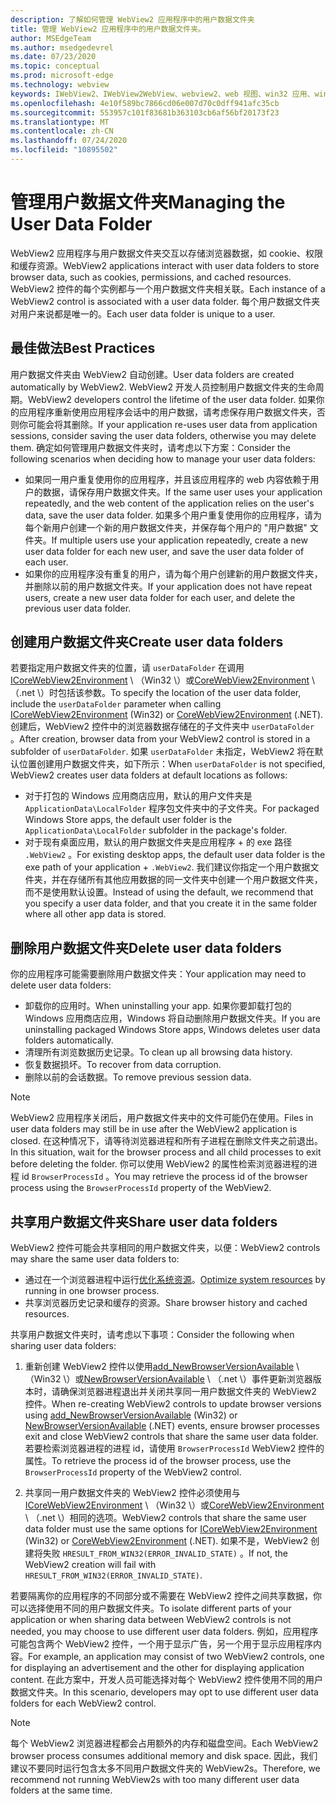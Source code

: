 ```yaml
---
description: 了解如何管理 WebView2 应用程序中的用户数据文件夹
title: 管理 WebView2 应用程序中的用户数据文件夹。
author: MSEdgeTeam
ms.author: msedgedevrel
ms.date: 07/23/2020
ms.topic: conceptual
ms.prod: microsoft-edge
ms.technology: webview
keywords: IWebView2、IWebView2WebView、webview2、web 视图、win32 应用、win32、edge、ICoreWebView2、ICoreWebView2Host、浏览器控件、边缘 html、用户数据文件夹
ms.openlocfilehash: 4e10f589bc7866cd06e007d70c0dff941afc35cb
ms.sourcegitcommit: 553957c101f83681b363103cb6af56bf20173f23
ms.translationtype: MT
ms.contentlocale: zh-CN
ms.lasthandoff: 07/24/2020
ms.locfileid: "10895502"
---
```

# <span data-ttu-id="3eb52-104">管理用户数据文件夹</span><span class="sxs-lookup"><span data-stu-id="3eb52-104">Managing the User Data Folder</span></span>  

<span data-ttu-id="3eb52-105">WebView2 应用程序与用户数据文件夹交互以存储浏览器数据，如 cookie、权限和缓存资源。</span><span class="sxs-lookup"><span data-stu-id="3eb52-105">WebView2 applications interact with user data folders to store browser data, such as cookies, permissions, and cached resources.</span></span>  <span data-ttu-id="3eb52-106">WebView2 控件的每个实例都与一个用户数据文件夹相关联。</span><span class="sxs-lookup"><span data-stu-id="3eb52-106">Each instance of a WebView2 control is associated with a user data folder.</span></span>  <span data-ttu-id="3eb52-107">每个用户数据文件夹对用户来说都是唯一的。</span><span class="sxs-lookup"><span data-stu-id="3eb52-107">Each user data folder is unique to a user.</span></span>  

## <span data-ttu-id="3eb52-108">最佳做法</span><span class="sxs-lookup"><span data-stu-id="3eb52-108">Best Practices</span></span>  

<span data-ttu-id="3eb52-109">用户数据文件夹由 WebView2 自动创建。</span><span class="sxs-lookup"><span data-stu-id="3eb52-109">User data folders are created automatically by WebView2.</span></span>  <span data-ttu-id="3eb52-110">WebView2 开发人员控制用户数据文件夹的生命周期。</span><span class="sxs-lookup"><span data-stu-id="3eb52-110">WebView2 developers control the lifetime of the user data folder.</span></span>  <span data-ttu-id="3eb52-111">如果你的应用程序重新使用应用程序会话中的用户数据，请考虑保存用户数据文件夹，否则你可能会将其删除。</span><span class="sxs-lookup"><span data-stu-id="3eb52-111">If your application re-uses user data from application sessions, consider saving the user data folders, otherwise you may delete them.</span></span>  <span data-ttu-id="3eb52-112">确定如何管理用户数据文件夹时，请考虑以下方案：</span><span class="sxs-lookup"><span data-stu-id="3eb52-112">Consider the following scenarios when deciding how to manage your user data folders:</span></span>  

*   <span data-ttu-id="3eb52-113">如果同一用户重复使用你的应用程序，并且该应用程序的 web 内容依赖于用户的数据，请保存用户数据文件夹。</span><span class="sxs-lookup"><span data-stu-id="3eb52-113">If the same user uses your application repeatedly, and the web content of the application relies on the user's data, save the user data folder.</span></span>  <span data-ttu-id="3eb52-114">如果多个用户重复使用你的应用程序，请为每个新用户创建一个新的用户数据文件夹，并保存每个用户的 "用户数据" 文件夹。</span><span class="sxs-lookup"><span data-stu-id="3eb52-114">If multiple users use your application repeatedly, create a new user data folder for each new user, and save the user data folder of each user.</span></span>
*   <span data-ttu-id="3eb52-115">如果你的应用程序没有重复的用户，请为每个用户创建新的用户数据文件夹，并删除以前的用户数据文件夹。</span><span class="sxs-lookup"><span data-stu-id="3eb52-115">If your application does not have repeat users, create a new user data folder for each user, and delete the previous user data folder.</span></span>  

## <span data-ttu-id="3eb52-116">创建用户数据文件夹</span><span class="sxs-lookup"><span data-stu-id="3eb52-116">Create user data folders</span></span>  

<span data-ttu-id="3eb52-117">若要指定用户数据文件夹的位置，请 `userDataFolder` 在调用[ICoreWebView2Environment](../reference/win32/0-9-538/icorewebview2environment.md) \ （Win32 \）或[CoreWebView2Environment](../reference/dotnet/0-9-538/microsoft-web-webview2-core-corewebview2environment.md) \ （.net \）时包括该参数。</span><span class="sxs-lookup"><span data-stu-id="3eb52-117">To specify the location of the user data folder, include the `userDataFolder` parameter when calling [ICoreWebView2Environment](../reference/win32/0-9-538/icorewebview2environment.md) \(Win32\) or [CoreWebView2Environment](../reference/dotnet/0-9-538/microsoft-web-webview2-core-corewebview2environment.md) \(.NET\).</span></span>  <span data-ttu-id="3eb52-118">创建后，WebView2 控件中的浏览器数据存储在的子文件夹中 `userDataFolder` 。</span><span class="sxs-lookup"><span data-stu-id="3eb52-118">After creation, browser data from your WebView2 control is stored in a subfolder of `userDataFolder`.</span></span>  <span data-ttu-id="3eb52-119">如果 `userDataFolder` 未指定，WebView2 将在默认位置创建用户数据文件夹，如下所示：</span><span class="sxs-lookup"><span data-stu-id="3eb52-119">When `userDataFolder` is not specified, WebView2 creates user data folders at default locations as follows:</span></span>  

*   <span data-ttu-id="3eb52-120">对于打包的 Windows 应用商店应用，默认的用户文件夹是 `ApplicationData\LocalFolder` 程序包文件夹中的子文件夹。</span><span class="sxs-lookup"><span data-stu-id="3eb52-120">For packaged Windows Store apps, the default user folder is the `ApplicationData\LocalFolder` subfolder in the package's  folder.</span></span>  
*   <span data-ttu-id="3eb52-121">对于现有桌面应用，默认的用户数据文件夹是应用程序 + 的 exe 路径 `.WebView2` 。</span><span class="sxs-lookup"><span data-stu-id="3eb52-121">For existing desktop apps, the default user data folder is the exe path of your application + `.WebView2`.</span></span>  <span data-ttu-id="3eb52-122">我们建议你指定一个用户数据文件夹，并在存储所有其他应用数据的同一文件夹中创建一个用户数据文件夹，而不是使用默认设置。</span><span class="sxs-lookup"><span data-stu-id="3eb52-122">Instead of using the default, we recommend that you specify a user data folder, and that you create it in the same folder where all other app data is stored.</span></span>  

## <span data-ttu-id="3eb52-123">删除用户数据文件夹</span><span class="sxs-lookup"><span data-stu-id="3eb52-123">Delete user data folders</span></span>  

<span data-ttu-id="3eb52-124">你的应用程序可能需要删除用户数据文件夹：</span><span class="sxs-lookup"><span data-stu-id="3eb52-124">Your application may need to delete user data folders:</span></span>  

*   <span data-ttu-id="3eb52-125">卸载你的应用时。</span><span class="sxs-lookup"><span data-stu-id="3eb52-125">When uninstalling your app.</span></span>  <span data-ttu-id="3eb52-126">如果你要卸载打包的 Windows 应用商店应用，Windows 将自动删除用户数据文件夹。</span><span class="sxs-lookup"><span data-stu-id="3eb52-126">If you are uninstalling packaged Windows Store apps, Windows deletes user data folders automatically.</span></span>  
*   <span data-ttu-id="3eb52-127">清理所有浏览数据历史记录。</span><span class="sxs-lookup"><span data-stu-id="3eb52-127">To clean up all browsing data history.</span></span>  
*   <span data-ttu-id="3eb52-128">恢复数据损坏。</span><span class="sxs-lookup"><span data-stu-id="3eb52-128">To recover from data corruption.</span></span>  
*   <span data-ttu-id="3eb52-129">删除以前的会话数据。</span><span class="sxs-lookup"><span data-stu-id="3eb52-129">To remove previous session data.</span></span>  

> [!NOTE]
> <span data-ttu-id="3eb52-130">WebView2 应用程序关闭后，用户数据文件夹中的文件可能仍在使用。</span><span class="sxs-lookup"><span data-stu-id="3eb52-130">Files in user data folders may still be in use after the WebView2 application is closed.</span></span>  <span data-ttu-id="3eb52-131">在这种情况下，请等待浏览器进程和所有子进程在删除文件夹之前退出。</span><span class="sxs-lookup"><span data-stu-id="3eb52-131">In this situation, wait for the browser process and all child processes to exit before deleting the folder.</span></span>  <span data-ttu-id="3eb52-132">你可以使用 WebView2 的属性检索浏览器进程的进程 id `BrowserProcessId` 。</span><span class="sxs-lookup"><span data-stu-id="3eb52-132">You may retrieve the process id of the browser process using the `BrowserProcessId` property of the WebView2.</span></span>  

## <span data-ttu-id="3eb52-133">共享用户数据文件夹</span><span class="sxs-lookup"><span data-stu-id="3eb52-133">Share user data folders</span></span>  

<span data-ttu-id="3eb52-134">WebView2 控件可能会共享相同的用户数据文件夹，以便：</span><span class="sxs-lookup"><span data-stu-id="3eb52-134">WebView2 controls may share the same user data folders to:</span></span>  

*   <span data-ttu-id="3eb52-135">通过在一个浏览器进程中运行[优化系统资源](../concepts/process-model.md)。</span><span class="sxs-lookup"><span data-stu-id="3eb52-135">[Optimize system resources](../concepts/process-model.md) by running in one browser process.</span></span>  
*   <span data-ttu-id="3eb52-136">共享浏览器历史记录和缓存的资源。</span><span class="sxs-lookup"><span data-stu-id="3eb52-136">Share browser history and cached resources.</span></span>  

<span data-ttu-id="3eb52-137">共享用户数据文件夹时，请考虑以下事项：</span><span class="sxs-lookup"><span data-stu-id="3eb52-137">Consider the following when sharing user data folders:</span></span>  

1.  <span data-ttu-id="3eb52-138">重新创建 WebView2 控件以使用[add_NewBrowserVersionAvailable](../reference/win32/0-9-538/icorewebview2environment.md#add_newbrowserversionavailable) \ （Win32 \）或[NewBrowserVersionAvailable](../reference/dotnet/0-9-538/microsoft-web-webview2-core-corewebview2environment.md#newbrowserversionavailable) \ （.net \）事件更新浏览器版本时，请确保浏览器进程退出并关闭共享同一用户数据文件夹的 WebView2 控件。</span><span class="sxs-lookup"><span data-stu-id="3eb52-138">When re-creating WebView2 controls to update browser versions using [add_NewBrowserVersionAvailable](../reference/win32/0-9-538/icorewebview2environment.md#add_newbrowserversionavailable) \(Win32\) or [NewBrowserVersionAvailable](../reference/dotnet/0-9-538/microsoft-web-webview2-core-corewebview2environment.md#newbrowserversionavailable) \(.NET\) events, ensure browser processes exit and close WebView2 controls that share the same user data folder.</span></span>  <span data-ttu-id="3eb52-139">若要检索浏览器进程的进程 id，请使用 `BrowserProcessId` WebView2 控件的属性。</span><span class="sxs-lookup"><span data-stu-id="3eb52-139">To retrieve the process id of the browser process, use the `BrowserProcessId` property of the WebView2 control.</span></span>  

2.  <span data-ttu-id="3eb52-140">共享同一用户数据文件夹的 WebView2 控件必须使用与[ICoreWebView2Environment](../reference/win32/0-9-538/icorewebview2environment.md) \ （Win32 \）或[CoreWebView2Environment](../reference/dotnet/0-9-538/microsoft-web-webview2-core-corewebview2environment.md) \ （.net \）相同的选项。</span><span class="sxs-lookup"><span data-stu-id="3eb52-140">WebView2 controls that share the same user data folder must use the same options for [ICoreWebView2Environment](../reference/win32/0-9-538/icorewebview2environment.md) \(Win32\) or [CoreWebView2Environment](../reference/dotnet/0-9-538/microsoft-web-webview2-core-corewebview2environment.md) \(.NET\).</span></span>  <span data-ttu-id="3eb52-141">如果不是，WebView2 创建将失败 `HRESULT_FROM_WIN32(ERROR_INVALID_STATE)` 。</span><span class="sxs-lookup"><span data-stu-id="3eb52-141">If not, the WebView2 creation will fail with `HRESULT_FROM_WIN32(ERROR_INVALID_STATE)`.</span></span>  

<span data-ttu-id="3eb52-142">若要隔离你的应用程序的不同部分或不需要在 WebView2 控件之间共享数据，你可以选择使用不同的用户数据文件夹。</span><span class="sxs-lookup"><span data-stu-id="3eb52-142">To isolate different parts of your application or when sharing data between WebView2 controls is not needed, you may choose to use different user data folders.</span></span>  <span data-ttu-id="3eb52-143">例如，应用程序可能包含两个 WebView2 控件，一个用于显示广告，另一个用于显示应用程序内容。</span><span class="sxs-lookup"><span data-stu-id="3eb52-143">For example, an application may consist of two WebView2 controls, one for displaying an advertisement and the other for displaying application content.</span></span>  <span data-ttu-id="3eb52-144">在此方案中，开发人员可能选择对每个 WebView2 控件使用不同的用户数据文件夹。</span><span class="sxs-lookup"><span data-stu-id="3eb52-144">In this scenario, developers may opt to use different user data folders for each WebView2 control.</span></span>  

> [!NOTE]
> <span data-ttu-id="3eb52-145">每个 WebView2 浏览器进程都会占用额外的内存和磁盘空间。</span><span class="sxs-lookup"><span data-stu-id="3eb52-145">Each WebView2 browser process consumes additional memory and disk space.</span></span>  <span data-ttu-id="3eb52-146">因此，我们建议不要同时运行包含太多不同用户数据文件夹的 WebView2s。</span><span class="sxs-lookup"><span data-stu-id="3eb52-146">Therefore, we recommend not running WebView2s with too many different user data folders at the same time.</span></span>  
